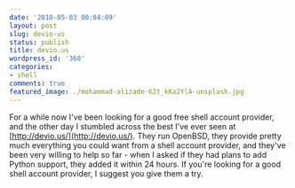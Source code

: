 ```yaml
---
date: '2010-05-03 00:04:09'
layout: post
slug: devio-us
status: publish
title: devio.us
wordpress_id: '368'
categories:
- shell
comments: true
featured_image: ./mohammad-alizade-62t_kKa2YlA-unsplash.jpg
---
```


For a while now I've been looking for a good free shell account provider, and the other day I stumbled across the best I've ever seen at [http://devio.us/](http://devio.us/). They run OpenBSD, they provide pretty much everything you could want from a shell account provider, and they've been very willing to help so far - when I asked if they had plans to add Python support, they added it within 24 hours. If you're looking for a good shell account provider, I suggest you give them a try.
